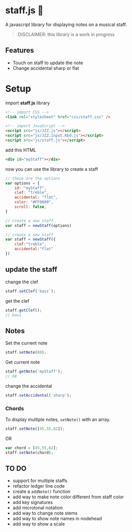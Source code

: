 # staff.js 🎼

A javascript library for displaying notes on a musical staff.
> DISCLAIMER: this library is a work in progress

## Features

* Touch on staff to update the note
 * Change accidental sharp or flat

# Setup
import **staff.js** library
```html
<!-- import CSS -->
<link rel="stylesheet" href="css/staff.css" />

<!-- import JavaScript -->
<script src="js/JZZ.js"></script>
<script src="js/JZZ.input.Kbd.js"></script>
<script src="js/staff.js"></script>
```
add this HTML 
```html
<div id="myStaff"></div>
```

now you can use the library to create a staff
```javascript
// these are the options
var options = {
	id: "myStaff",
	clef: "treble",
	accidental: "flat",
	color: "#FF0000",
	scroll: false,
}

// create a new staff
var staff = newStaff(options)
```



```javascript
// create a new staff
var staff = newStaff({
	clef:"treble",
	accidental:"flat"
})
```



## update the staff
change the clef
```javascript
staff.setClef('bass');
```	

get the clef 
```javascript
staff.getClef();
// bass
```	


## Notes

Set the current note
```javascript
staff.setNote(88);
```	


Get current note
```javascript
staff.getNote('myStaff');
// 68
```	

change the accidental
```javascript
staff.setAccidental('sharp');
```	


### Chords
To display multiple notes, `setNote()` with an array.

```javascript
staff.setNote([45,55,62]);
```
OR
```javascript
var chord = [45,55,62];
staff.setNote(chord);
```

## TO DO
 - support for multiple staffs
 - refactor ledger line code
 - create a `addNote()` function
 - add way to make note color different from staff color
 - add key signatures
 - add microtonal notation
 - add way to change note stems
 - add way to show note names in nodehead
 - add way to show a scale

